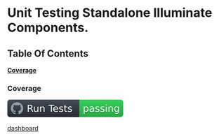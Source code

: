 # Unit Testing Standalone Illuminate Components.

## Table Of Contents

**[Coverage](#Coverage)**

### Coverage

[![Code Coverage](/img/badge.svg 'Badge')](https://github.com/repack4php/)

[dashboard](https://htmlpreview.github.io/?https://github.com/repack4php/testing-illuminate/blob/main/coverage/index.html)
